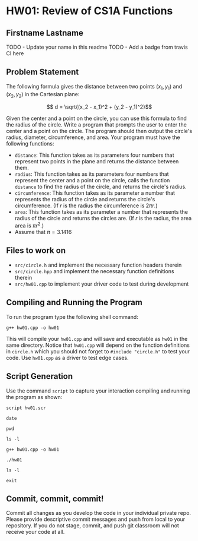 # HW01: Review of CS1A Functions

## Firstname Lastname

TODO - Update your name in this readme
TODO - Add a badge from travis CI here

## Problem Statement

The following formula gives the distance between two points $(x_1, y_1)$ and $(x_2, y_2)$ in the Cartesian plane:

$$ d = \sqrt{(x_2 - x_1)^2 + (y_2 - y_1)^2}$$

Given the center and a point on the circle, you can use this formula to find the radius of the circle. Write a program that prompts the user to enter the center and a point on the circle. The program should then output the circle's radius, diameter, circumference, and area. Your program must have the following functions:

 - `distance`: This function takes as its parameters four numbers that represent two points in the plane and returns the distance between them.
 -  `radius`: This function takes as its parameters four numbers that represent the center and a point on the circle, calls the function `distance` to find the radius of the circle, and returns the circle's radius.
- `circumference`: This function takes as its parameter a number that represents the radius of the circle and returns the circle's circumference. (If $r$ is the radius the circumference is $2\pi r$.)
- `area`: This function takes as its parameter a number that represents the radius of the circle and returns the circles are. (If $r$ is the radius, the area area is $\pi r^2$.)
- Assume that $\pi = 3.1416$

## Files to work on
- `src/circle.h` and implement the necessary function headers therein
- `src/circle.hpp` and implement the necessary function definitions therein
- `src/hw01.cpp` to implement your driver code to test during development

## Compiling and Running the Program
To run the program type the following shell command: 

`g++ hw01.cpp -o hw01`

This will compile your `hw01.cpp` and will save and executable as `hw01` in the same directory. Notice that `hw01.cpp` will depend on the function definitions in `circle.h` which you should not forget to `#include "circle.h"` to test your code. Use `hw01.cpp` as a driver to test edge cases.

## Script Generation
Use the command `script` to capture your interaction compiling and running the program as shown:

`script hw01.scr`

`date`

`pwd`

`ls -l`

`g++ hw01.cpp -o hw01`

`./hw01`

`ls -l`

`exit`

## Commit, commit, commit!
Commit all changes as you develop the code in your individual private repo. Please provide descriptive commit messages and push from local to your repository. If you do not stage, commit, and push git classroom will not receive your code at all.


